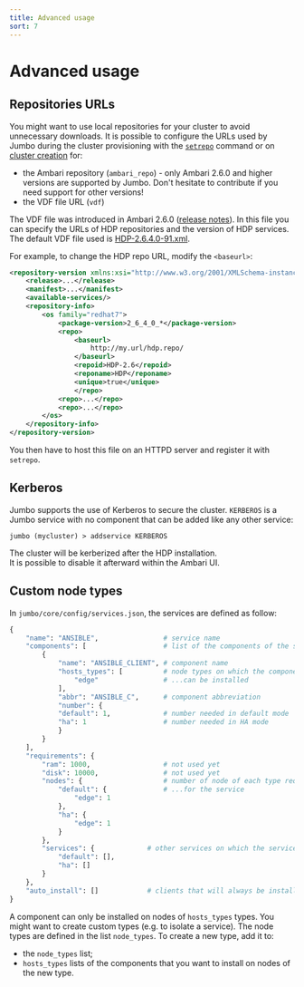 ```yaml
---
title: Advanced usage
sort: 7
---
```


# Advanced usage

## Repositories URLs

You might want to use local repositories for your cluster to avoid unnecessary downloads. It is possible to configure the URLs used by Jumbo during the cluster provisioning with the [`setrepo`](../../commands/cluster) command or on [cluster creation](../../commands/cluster) for:
- the Ambari repository (`ambari_repo`) - only Ambari 2.6.0 and higher versions are supported by Jumbo. Don't hesitate to contribute if you need support for other versions!
- the VDF file URL (`vdf`)

The VDF file was introduced in Ambari 2.6.0 ([release notes](https://docs.hortonworks.com/HDPDocuments/Ambari-2.6.0.0/bk_ambari-release-notes/content/ambari_relnotes-2.6.0.0-behavioral-changes.html)). In this file you can specify the URLs of HDP repositories and the version of HDP services. The default VDF file used is [HDP-2.6.4.0-91.xml](http://public-repo-1.hortonworks.com/HDP/centos7/2.x/updates/2.6.4.0/HDP-2.6.4.0-91.xml).

For example, to change the HDP repo URL, modify the `<baseurl>`:
```xml
<repository-version xmlns:xsi="http://www.w3.org/2001/XMLSchema-instance" xsi:noNamespaceSchemaLocation="version_definition.xsd">
    <release>...</release>
    <manifest>...</manifest>
    <available-services/>
    <repository-info>
        <os family="redhat7">
            <package-version>2_6_4_0_*</package-version>
            <repo>
                <baseurl>
                    http://my.url/hdp.repo/
                </baseurl>
                <repoid>HDP-2.6</repoid>
                <reponame>HDP</reponame>
                <unique>true</unique>
                </repo>
            <repo>...</repo>
            <repo>...</repo>
        </os>
    </repository-info>
</repository-version>
```

You then have to host this file on an HTTPD server and register it with `setrepo`.

## Kerberos

Jumbo supports the use of Kerberos to secure the cluster. `KERBEROS` is a Jumbo service with no component that can be added like any other service:

```
jumbo (mycluster) > addservice KERBEROS
```

The cluster will be kerberized after the HDP installation.  
It is possible to disable it afterward within the Ambari UI.

## Custom node types
 
In `jumbo/core/config/services.json`, the services are defined as follow:

```python
{
	"name": "ANSIBLE",				  # service name
	"components": [				      # list of the components of the service
		{
			"name": "ANSIBLE_CLIENT", # component name
			"hosts_types": [		  # node types on which the component...
				"edge"                # ...can be installed
			],
			"abbr": "ANSIBLE_C",	  # component abbreviation
			"number": {
			"default": 1,			  # number needed in default mode
			"ha": 1			          # number needed in HA mode
			}
		}
	],
	"requirements": {
		"ram": 1000,                  # not used yet
		"disk": 10000,			      # not used yet
		"nodes": {					  # number of node of each type required...
			"default": {			  # ...for the service
				"edge": 1
			},
			"ha": {
				"edge": 1
			}
		},
		"services": {			  # other services on which the service depends
			"default": [],
			"ha": []
		}
	},
	"auto_install": []			  # clients that will always be installed
}
```

A component can only be installed on nodes of `hosts_types` types. You might want to create custom types (e.g. to isolate a service). The node types are defined in the list `node_types`. To create a new type, add it to:
- the `node_types` list;
- `hosts_types` lists of the components that you want to install on nodes of the new type.

<hint-box
    type='info'
    text='On auto-installation of a service, the components are added in priority to nodes of the first type of the `hosts_types` list.'
    ></hint-box>
